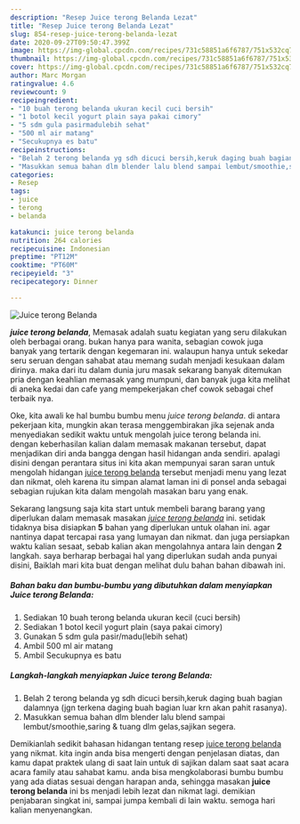 ```yaml
---
description: "Resep Juice terong Belanda Lezat"
title: "Resep Juice terong Belanda Lezat"
slug: 854-resep-juice-terong-belanda-lezat
date: 2020-09-27T09:50:47.399Z
image: https://img-global.cpcdn.com/recipes/731c58851a6f6787/751x532cq70/juice-terong-belanda-foto-resep-utama.jpg
thumbnail: https://img-global.cpcdn.com/recipes/731c58851a6f6787/751x532cq70/juice-terong-belanda-foto-resep-utama.jpg
cover: https://img-global.cpcdn.com/recipes/731c58851a6f6787/751x532cq70/juice-terong-belanda-foto-resep-utama.jpg
author: Marc Morgan
ratingvalue: 4.6
reviewcount: 9
recipeingredient:
- "10 buah terong belanda ukuran kecil cuci bersih"
- "1 botol kecil yogurt plain saya pakai cimory"
- "5 sdm gula pasirmadulebih sehat"
- "500 ml air matang"
- "Secukupnya es batu"
recipeinstructions:
- "Belah 2 terong belanda yg sdh dicuci bersih,keruk daging buah bagian dalamnya (jgn terkena daging buah bagian luar krn akan pahit rasanya)."
- "Masukkan semua bahan dlm blender lalu blend sampai lembut/smoothie,saring &amp; tuang dlm gelas,sajikan segera."
categories:
- Resep
tags:
- juice
- terong
- belanda

katakunci: juice terong belanda 
nutrition: 264 calories
recipecuisine: Indonesian
preptime: "PT12M"
cooktime: "PT60M"
recipeyield: "3"
recipecategory: Dinner

---
```



![Juice terong Belanda](https://img-global.cpcdn.com/recipes/731c58851a6f6787/751x532cq70/juice-terong-belanda-foto-resep-utama.jpg)

<b><i>juice terong belanda</i></b>, Memasak adalah suatu kegiatan yang seru dilakukan oleh berbagai orang. bukan hanya para wanita, sebagian cowok juga banyak yang tertarik dengan kegemaran ini. walaupun hanya untuk sekedar seru seruan dengan sahabat atau memang sudah menjadi kesukaan dalam dirinya. maka dari itu dalam dunia juru masak sekarang banyak ditemukan pria dengan keahlian memasak yang mumpuni, dan banyak juga kita melihat di aneka kedai dan cafe yang mempekerjakan chef cowok sebagai chef terbaik nya.

Oke, kita awali ke hal bumbu bumbu menu <i>juice terong belanda</i>. di antara pekerjaan kita, mungkin akan terasa menggembirakan jika sejenak anda menyediakan sedikit waktu untuk mengolah juice terong belanda ini. dengan keberhasilan kalian dalam memasak makanan tersebut, dapat menjadikan diri anda bangga dengan hasil hidangan anda sendiri. apalagi disini dengan perantara situs ini kita akan mempunyai saran saran untuk mengolah hidangan <u>juice terong belanda</u> tersebut menjadi menu yang lezat dan nikmat, oleh karena itu simpan alamat laman ini di ponsel anda sebagai sebagian rujukan kita dalam mengolah masakan baru yang enak.




Sekarang langsung saja kita start untuk membeli barang barang yang diperlukan dalam memasak masakan <u><i>juice terong belanda</i></u> ini. setidak tidaknya bisa disiapkan <b>5</b> bahan yang diperlukan untuk olahan ini. agar nantinya dapat tercapai rasa yang lumayan dan nikmat. dan juga persiapkan waktu kalian sesaat, sebab kalian akan mengolahnya antara lain dengan <b>2</b> langkah. saya berharap berbagai hal yang diperlukan sudah anda punyai disini, Baiklah mari kita buat dengan melihat dulu bahan bahan dibawah ini.

<!--inarticleads1-->

##### Bahan baku dan bumbu-bumbu yang dibutuhkan dalam menyiapkan Juice terong Belanda:

1. Sediakan 10 buah terong belanda ukuran kecil (cuci bersih)
1. Sediakan 1 botol kecil yogurt plain (saya pakai cimory)
1. Gunakan 5 sdm gula pasir/madu(lebih sehat)
1. Ambil 500 ml air matang
1. Ambil Secukupnya es batu




<!--inarticleads2-->

##### Langkah-langkah menyiapkan Juice terong Belanda:

1. Belah 2 terong belanda yg sdh dicuci bersih,keruk daging buah bagian dalamnya (jgn terkena daging buah bagian luar krn akan pahit rasanya).
1. Masukkan semua bahan dlm blender lalu blend sampai lembut/smoothie,saring &amp; tuang dlm gelas,sajikan segera.




Demikianlah sedikit bahasan hidangan tentang resep <u>juice terong belanda</u> yang nikmat. kita ingin anda bisa mengerti dengan penjelasan diatas, dan kamu dapat praktek ulang di saat lain untuk di sajikan dalam saat saat acara acara family atau sahabat kamu. anda bisa mengkolaborasi bumbu bumbu yang ada diatas sesuai dengan harapan anda, sehingga masakan <b>juice terong belanda</b> ini bs menjadi lebih lezat dan nikmat lagi. demikian penjabaran singkat ini, sampai jumpa kembali di lain waktu. semoga hari kalian menyenangkan.
